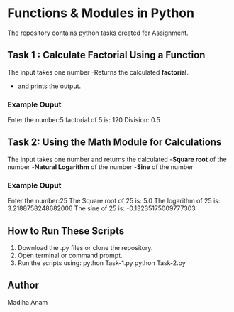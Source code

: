 # Functions & Modules in Python 
The repository contains python tasks created for Assignment.
## Task 1 : Calculate Factorial Using a Function 
The input takes one number
-Returns the calculated **factorial**.
- and prints the output.
### Example Ouput
Enter the number:5
factorial of 5 is: 120
Division: 0.5
## Task 2: Using the Math Module for Calculations
The input takes one number and returns the calculated
-**Square root** of the number
-**Natural Logarithm** of the number
-**Sine** of the number 
### Example Ouput
Enter the number:25
The Square root of 25 is: 5.0
The logarithm of 25 is: 3.2188758248682006
The sine of 25 is: -0.13235175009777303
## How to Run These Scripts
1. Download the .py files or clone the repository.
2. Open terminal or command prompt.
3. Run the scripts using:
python Task-1.py
python Task-2.py
## Author
Madiha Anam
